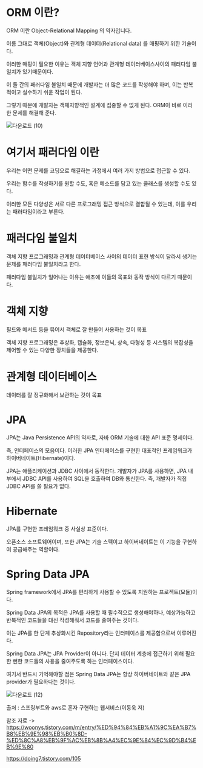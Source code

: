 ORM 이란?
===

ORM 이란 Object-Relational Mapping 의 약자입니다.

이름 그대로 객체(Object)와 관계형 데이터(Relational data) 를 매핑하기 위한 기술이다. 

이러한 매핑이 필요한 이유는 객체 지향 언어과 관계형 데이터베이스사이의 패러다임 불일치가 있기때문이다.  

이 둘 간의 패러다임 불일치 때문에 개발자는 더 많은 코드를 작성해야 하며, 이는 반복적이고 실수하기 쉬운 작업이 된다. 

그렇기 때문에 개발자는 객체지향적인 설계에 집중할 수 없게 된다. ORM이 바로 이러한 문제를 해결해 준다. 

![다운로드 (10)](https://user-images.githubusercontent.com/100178951/224333030-a36cb8a7-2ab3-4d37-8c9b-830417086420.png)

여기서 패러다임 이란
===
우리는 어떤 문제를 코딩으로 해결하는 과정에서 여러 가지 방법으로 접근할 수 있다. 

우리는 함수를 작성하기를 원할 수도, 혹은 메소드를 담고 있는 클래스를 생성할 수도 있다. 

이러한 모든 다양성은 서로 다른 프로그래밍 접근 방식으로 결합될 수 있는데, 이를 우리는 패러다임이라고 부른다. 

패러다임 불일치
===

객체 지향 프로그래밍과 관계형 데이터베이스 사이의 데이터 표현 방식이 달라서 생기는 문제를 패러다임 불일치라고 한다. 

패러다임 불일치가 일어나는 이유는 애초에 이들의 목표와 동작 방식이 다르기 때문이다.

객체 지향
=
필드와 메서드 등을 묶어서 객체로 잘 만들어 사용하는 것이 목표

객체 지향 프로그래밍은 추상화, 캡슐화, 정보은닉, 상속, 다형성 등 시스템의 복잡성을 제어할 수 있는 다양한 장치들을 제공한다.

관계형 데이터베이스
=
데이터를 잘 정규화해서 보관하는 것이 목표


JPA
===

JPA는 Java Persistence API의 약자로, 자바 ORM 기술에 대한 API 표준 명세이다.

즉, 인터페이스의 모음이다. 이러한 JPA 인터페이스를 구현한 대표적인 프레임워크가 하이버네이트(Hibernate)이다.

JPA는 애플리케이션과 JDBC 사이에서 동작한다. 개발자가 JPA를 사용하면, JPA 내부에서 JDBC API를 사용하여 SQL을 호출하여 DB와 통신한다. 즉, 개발자가 직접 JDBC API를 쓸 필요가 없다.




Hibernate
===

JPA를 구현한 프레임워크 중 사실상 표준이다.

오픈소스 소프트웨어이며, 또한 JPA는 기술 스펙이고 하이버네이트는 이 기능을 구현하여 공급해주는 역할이다.

Spring Data JPA
===

 Spring framework에서 JPA를 편리하게 사용할 수 있도록 지원하는 프로젝트(모듈)이다. 
 
 Spring Data JPA의 목적은 JPA를 사용할 때 필수적으로 생성해야하나, 예상가능하고 반복적인 코드들을 대신 작성해줘서 코드를 줄여주는 것이다.
 
 이는 JPA를 한 단계 추상화시킨 Repository라는 인터페이스를 제공함으로써 이루어진다.

 Spring Data JPA는 JPA Provider이 아니다. 단지 데이터 계층에 접근하기 위해 필요한 뻔한 코드들의 사용을 줄여주도록 하는 인터페이스이다. 
 
 여기서 반드시 기억해야할 점은 Spring Data JPA는 항상 하이버네이트와 같은 JPA provider가 필요하다는 것이다.

![다운로드 (12)](https://user-images.githubusercontent.com/100178951/230627719-036969df-763d-4c07-881a-ed171d4d3e64.png)

출처 : 스프링부트와 aws로 혼자 구현하는 웹서비스(이동욱 저)



참조 자료 -> https://woonys.tistory.com/m/entry/%ED%94%84%EB%A1%9C%EA%B7%B8%EB%9E%98%EB%B0%8D-%ED%8C%A8%EB%9F%AC%EB%8B%A4%EC%9E%84%EC%9D%B4%EB%9E%80

https://doing7.tistory.com/105
